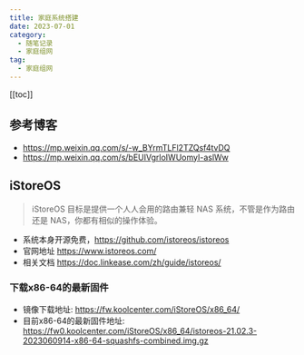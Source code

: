 ```yaml
---
title: 家庭系统搭建
date: 2023-07-01
category: 
  - 随笔记录
  - 家庭组网
tag: 
  - 家庭组网
---
```


[[toc]]

## 参考博客

- <https://mp.weixin.qq.com/s/-w_BYrmTLFl2TZQsf4tvDQ>
- <https://mp.weixin.qq.com/s/bEUIVgrloIWUomyI-aslWw>

## iStoreOS

> iStoreOS 目标是提供一个人人会用的路由兼轻 NAS 系统，不管是作为路由还是 NAS，你都有相似的操作体验。

- 系统本身开源免费，<https://github.com/istoreos/istoreos>
- 官网地址 <https://www.istoreos.com/>
- 相关文档 <https://doc.linkease.com/zh/guide/istoreos/>

### 下载x86-64的最新固件

- 镜像下载地址: <https://fw.koolcenter.com/iStoreOS/x86_64/>
- 目前x86-64的最新固件地址: <https://fw0.koolcenter.com/iStoreOS/x86_64/istoreos-21.02.3-2023060914-x86-64-squashfs-combined.img.gz>
